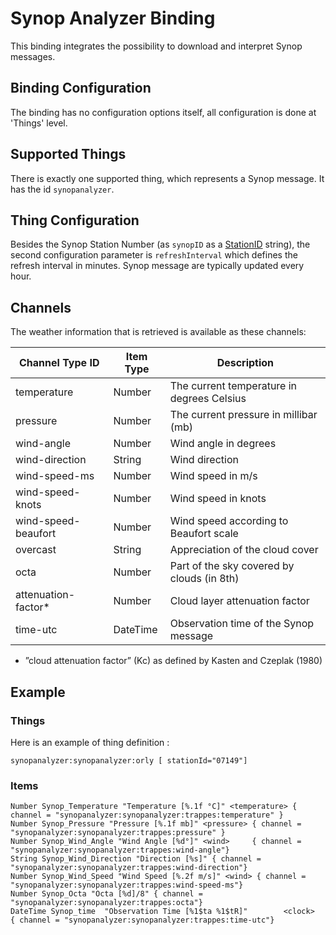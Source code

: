 # Synop Analyzer Binding

This binding integrates the possibility to download and interpret Synop messages.

## Binding Configuration

The binding has no configuration options itself, all configuration is done at 'Things' level.

## Supported Things

There is exactly one supported thing, which represents a Synop message. It has the id `synopanalyzer`.

## Thing Configuration

Besides the Synop Station Number (as ```synopID``` as a [StationID](http://www.ogimet.com/gsynop_nav.phtml.en) string), the second configuration parameter is ```refreshInterval``` which defines the refresh interval in minutes.
Synop message are typically updated every hour.


## Channels

The weather information that is retrieved is available as these channels:

| Channel Type ID     | Item Type | Description                                |
|---------------------|-----------|--------------------------------------------|
| temperature         | Number    | The current temperature in degrees Celsius |
| pressure            | Number    | The current pressure in millibar (mb)      |
| wind-angle          | Number    | Wind angle in degrees                      |
| wind-direction      | String    | Wind direction                             |
| wind-speed-ms       | Number    | Wind speed in m/s                          |
| wind-speed-knots    | Number    | Wind speed in knots                        |
| wind-speed-beaufort | Number    | Wind speed according to Beaufort scale     |
| overcast            | String    | Appreciation of the cloud cover            |
| octa                | Number    | Part of the sky covered by clouds (in 8th) |
| attenuation-factor* | Number    | Cloud layer attenuation factor             |
| time-utc            | DateTime  | Observation time of the Synop message      |

*   ”cloud attenuation factor” (Kc) as defined by Kasten and Czeplak (1980)

## Example

### Things

Here is an example of thing definition :

```
synopanalyzer:synopanalyzer:orly [ stationId="07149"]
```

### Items

```
Number Synop_Temperature "Temperature [%.1f °C]" <temperature> { channel = "synopanalyzer:synopanalyzer:trappes:temperature" }
Number Synop_Pressure "Pressure [%.1f mb]" <pressure> { channel = "synopanalyzer:synopanalyzer:trappes:pressure" }
Number Synop_Wind_Angle "Wind Angle [%d°]" <wind>     { channel = "synopanalyzer:synopanalyzer:trappes:wind-angle"}
String Synop_Wind_Direction "Direction [%s]" { channel = "synopanalyzer:synopanalyzer:trappes:wind-direction"}
Number Synop_Wind_Speed "Wind Speed [%.2f m/s]" <wind> { channel = "synopanalyzer:synopanalyzer:trappes:wind-speed-ms"}
Number Synop_Octa "Octa [%d]/8" { channel = "synopanalyzer:synopanalyzer:trappes:octa"}
DateTime Synop_time  "Observation Time [%1$ta %1$tR]"        <clock>   { channel = "synopanalyzer:synopanalyzer:trappes:time-utc"}
```
